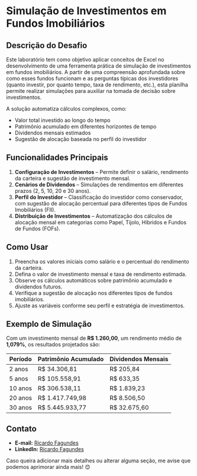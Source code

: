 # Simulação de Investimentos em Fundos Imobiliários

## Descrição do Desafio

Este laboratório tem como objetivo aplicar conceitos de Excel no desenvolvimento de uma ferramenta prática de simulação de investimentos em fundos imobiliários. A partir de uma compreensão aprofundada sobre como esses fundos funcionam e as perguntas típicas dos investidores (quanto investir, por quanto tempo, taxa de rendimento, etc.), esta planilha permite realizar simulações para auxiliar na tomada de decisão sobre investimentos.

A solução automatiza cálculos complexos, como:
- Valor total investido ao longo do tempo
- Patrimônio acumulado em diferentes horizontes de tempo
- Dividendos mensais estimados
- Sugestão de alocação baseada no perfil do investidor

## Funcionalidades Principais

1. **Configuração de Investimentos** – Permite definir o salário, rendimento da carteira e sugestão de investimento mensal.
2. **Cenários de Dividendos** – Simulações de rendimentos em diferentes prazos (2, 5, 10, 20 e 30 anos).
3. **Perfil do Investidor** – Classificação do investidor como conservador, com sugestão de alocação percentual para diferentes tipos de Fundos Imobiliários (FII).
4. **Distribuição de Investimentos** – Automatização dos cálculos de alocação mensal em categorias como Papel, Tijolo, Híbridos e Fundos de Fundos (FOFs).

## Como Usar

1. Preencha os valores iniciais como salário e o percentual do rendimento da carteira.
2. Defina o valor de investimento mensal e taxa de rendimento estimada.
3. Observe os cálculos automáticos sobre patrimônio acumulado e dividendos futuros.
4. Verifique a sugestão de alocação nos diferentes tipos de fundos imobiliários.
5. Ajuste as variáveis conforme seu perfil e estratégia de investimentos.

## Exemplo de Simulação

Com um investimento mensal de **R$ 1.260,00**, um rendimento médio de **1,079%**, os resultados projetados são:

| Período | Patrimônio Acumulado | Dividendos Mensais |
|---------|----------------------|--------------------|
| 2 anos  | R$ 34.306,81         | R$ 205,84         |
| 5 anos  | R$ 105.558,91        | R$ 633,35         |
| 10 anos | R$ 306.538,11        | R$ 1.839,23       |
| 20 anos | R$ 1.417.749,98      | R$ 8.506,50       |
| 30 anos | R$ 5.445.933,77      | R$ 32.675,60      |

## Contato

- **E-mail:** [Ricardo Fagundes](mailto:fagundz@gmail.com)
- **LinkedIn:** [Ricardo Fagundes](https://www.linkedin.com/in/ricardofagundes/)

Caso queira adicionar mais detalhes ou alterar alguma seção, me avise que podemos aprimorar ainda mais! 😊
